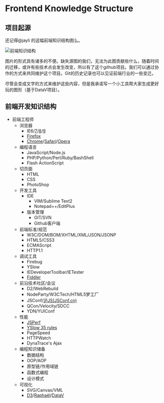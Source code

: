 Frontend Knowledge Structure
========
## 项目起源
还记得@jayli 的这幅前端知识结构图么。

![前端知识结构](https://raw.github.com/JacksonTian/fks/master/figures/fks.jpg)

图片的形式具有诸多的不便。缺失源图的我们，无法为此图贡献些什么，随着时间的迁移，或许有些技术点会发生改变，所以有了这个github项目。我们可以通过协作的方式来共同维护这个项目。Git的历史记录也可以见证前端行业的一些变迁。

尽管会变成文字的方式来维护这些内容，但是我承诺写一个小工具帮大家生成更好玩的图形（基于DataV项目）。

## 前端开发知识结构
- 前端工程师
    - 浏览器
        - IE6/[7](http://www.microsoft.com/zh-cn/download/details.aspx?id=2)/[8](http://windows.microsoft.com/zh-CN/internet-explorer/downloads/ie-8)/[9](http://windows.microsoft.com/zh-CN/internet-explorer/downloads/ie-9/worldwide-languages)
        - [Firefox](http://www.mozilla.org/en-US/)
        - [Chrome](http://www.google.com/chrome)/[Safari](http://www.apple.com/safari/)/[Opera](http://www.opera.com/)
    - 编程语言
        - JavaScript/Node.js
        - PHP/Python/Perl/Ruby/BashShell
        - Flash ActionScript
    - 切页面
        - HTML
        - CSS
        - PhotoShop
    - 开发工具
        - IDE
            - VIM/Sublime Text2
            - Notepad++/EditPlus
        - 版本管理
            - GIT/SVN
            - Github客户端
    - 前端标准/规范
        - W3C/DOM/BOM/XHTML/XML/JSON/JSONP
        - HTML5/CSS3
        - ECMAScript
        - HTTP1.1
    - 调试工具
        - Firebug
        - YSlow
        - IEDeveloperToolbar/IETester
        - [Fiddler](http://www.fiddler2.com/fiddler2/)
    - 前沿技术社区/会议
        - D2/WebRebuild
        - NodeParty/W3CTech/HTML5梦工厂
        - JSConf/[沪JS(JSConf.cn)](http://jsconf.cn)
        - QCon/Velocity/SDCC
        - YDN/YUIConf
    - 性能
        - [JSPerf](http://jsperf.com/)
        - [YSlow 35 rules](http://developer.yahoo.com/performance/rules.html)
        - PageSpeed
        - HTTPWatch
        - DynaTrace's Ajax
    - 编程知识储备
        - 数据结构
        - OOP/AOP
        - 原型链/作用域链
        - 函数式编程
        - 设计模式
    - 可视化
        - SVG/Canvas/VML
        - [D3](http://d3js.org/)/[Raphaël](http://raphaeljs.com/)/[DataV](http://datavlab.org/datavjs/)

